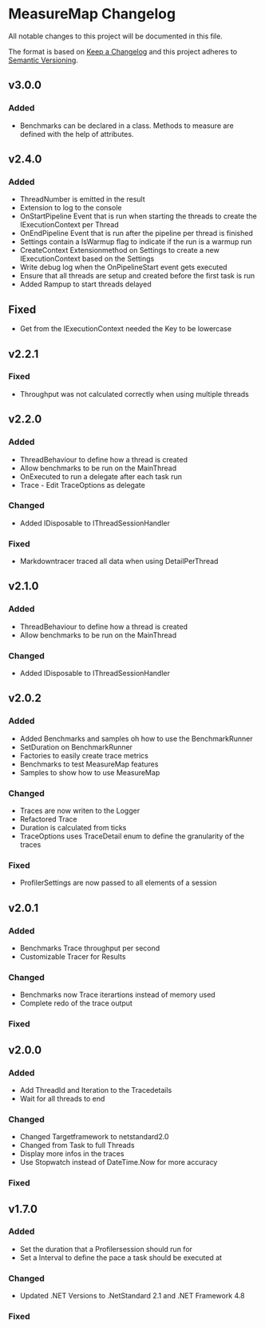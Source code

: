 # MeasureMap Changelog
All notable changes to this project will be documented in this file.
 
The format is based on [Keep a Changelog](http://keepachangelog.com/)
and this project adheres to [Semantic Versioning](http://semver.org/).
 
## v3.0.0
### Added
- Benchmarks can be declared in a class. Methods to measure are defined with the help of attributes.
## v2.4.0
### Added
- ThreadNumber is emitted in the result
- Extension to log to the console 
- OnStartPipeline Event that is run when starting the threads to create the IExecutionContext per Thread
- OnEndPipeline Event that is run after the pipeline per thread is finished
- Settings contain a IsWarmup flag to indicate if the run is a warmup run
- CreateContext Extensionmethod on Settings to create a new IExecutionContext based on the Settings
- Write debug log when the OnPipelineStart event gets executed
- Ensure that all threads are setup and created before the first task is run
- Added Rampup to start threads delayed

## Fixed
- Get from the IExecutionContext needed the Key to be lowercase
  
## v2.2.1
### Fixed
- Throughput was not calculated correctly when using multiple threads
 
## v2.2.0
### Added
- ThreadBehaviour to define how a thread is created
- Allow benchmarks to be run on the MainThread
- OnExecuted to run a delegate after each task run
- Trace - Edit TraceOptions as delegate
 
### Changed
- Added IDisposable to IThreadSessionHandler
 
### Fixed
- Markdowntracer traced all data when using DetailPerThread
 
## v2.1.0
### Added
- ThreadBehaviour to define how a thread is created
- Allow benchmarks to be run on the MainThread
 
### Changed
- Added IDisposable to IThreadSessionHandler
 
## v2.0.2
### Added
- Added Benchmarks and samples oh how to use the BenchmarkRunner
- SetDuration on BenchmarkRunner
- Factories to easily create trace metrics
- Benchmarks to test MeasureMap features
- Samples to show how to use MeasureMap
 
### Changed
- Traces are now writen to the Logger
- Refactored Trace
- Duration is calculated from ticks
- TraceOptions uses TraceDetail enum to define the granularity of the traces
 
### Fixed
- ProfilerSettings are now passed to all elements of a session
 
## v2.0.1
### Added
- Benchmarks Trace throughput per second
- Customizable Tracer for Results
 
### Changed
- Benchmarks now Trace iterartions instead of memory used
- Complete redo of the trace output
 
### Fixed
 
## v2.0.0
### Added
- Add ThreadId and Iteration to the Tracedetails
- Wait for all threads to end
 
### Changed
- Changed Targetframework to netstandard2.0
- Changed from Task to full Threads
- Display more infos in the traces
- Use Stopwatch instead of DateTime.Now for more accuracy
 
### Fixed
 
## v1.7.0
### Added
- Set the duration that a Profilersession should run for
- Set a Interval to define the pace a task should be executed at
 
### Changed
- Updated .NET Versions to .NetStandard 2.1 and .NET Framework 4.8
 
### Fixed
